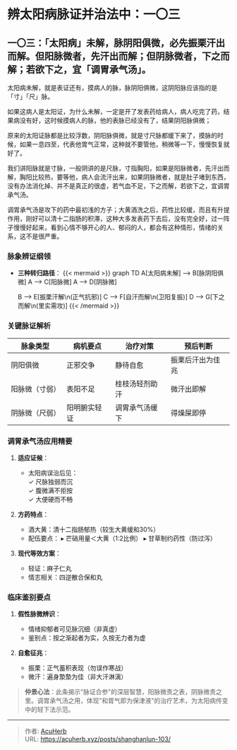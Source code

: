 # 辨太阳病脉证并治法中：一〇三


## 一〇三：「太阳病」未解，脉阴阳俱微，必先振栗汗出而解。但阳脉微者，先汗出而解；但阴脉微者，下之而解；若欲下之，宜「调胃承气汤」。

<!--more-->

太阳病未解，就是表证还有，摸病人的脉，脉阴阳俱微，这阴阳脉应该指的是「寸」「尺」脉。

如果这病人是太阳证，为什么未解，一定是开了发表药给病人，病人吃完了药，结果病没有好，这时候摸病人的脉，他的表脉已经没有了，结果阴阳脉俱微；

原来的太阳证脉都是比较浮数，阴阳脉俱微，就是寸尺脉都缓下来了，摸脉的时候，如果一息四至，代表他胃气正常，这种就不要管他，稍微等一下，慢慢恢复就好了。

我们讲阳脉就是寸脉，一般阴讲的是尺脉，寸指胸阳，如果是阳脉微者，先汗出而解，胸阳比较热，要等他，病人会流汗出来，如果阴脉微者，就是肚子堵到东西，没有办法消化掉、并不是真正的很虚，若气血不足，下之而解，若欲下之，宜调胃承气汤。

调胃承气汤是攻下的药中最初浅的方子；大黄酒洗之后，药性比较缓，而且有升提作用，刚好可以清十二指肠的积滞，这种大多发表药下去后，没有完全好，过一阵子慢慢好起来，看到心情不够开心的人、郁闷的人，都会有这种情形，情绪的关系，这不是很严重。

### 脉象辨证纲领
- **三种转归路径**：
{{< mermaid >}}
graph TD
    A[太阳病未解] --> B[脉阴阳俱微]
    A --> C[阳脉微]
    A --> D[阴脉微]

    B --> E[振栗汗解\n(正气抗邪)]
    C --> F[自汗而解\n(卫阳复振)]
    D --> G[下之而解\n(里实需攻)]
{{< /mermaid >}}

### 关键脉证解析
| 脉象类型       | 病机要点         | 治疗对策           | 预后判断           |
|----------------|------------------|--------------------|--------------------|
| 阴阳俱微       | 正邪交争         | 静待自愈           | 振栗后汗出为佳兆   |
| 阳脉微（寸弱） | 表阳不足         | 桂枝汤轻剂助汗     | 微汗出即解         |
| 阴脉微（尺弱） | 阳明腑实轻证     | 调胃承气汤缓下     | 得燥屎即停         |

### 调胃承气汤应用精要
1. **适应证候**：  
   - 太阳病误治后见：  
     ✓ 尺脉独弱而沉  
     ✓ 腹微满不拒按  
     ✓ 大便硬而不畅  

2. **方药特点**：
   - 酒大黄：清十二指肠郁热（较生大黄缓和30%）
   - 配伍要点：
     ▸ 芒硝用量＜大黄（1:2比例）
     ▸ 甘草制约药性（防过泻）

3. **现代等效方案**：
   - 轻证：麻子仁丸
   - 情志相关：四逆散合保和丸

### 临床鉴别要点
1. **假性脉微辨识**：
   - 情绪抑郁者可见脉沉细（非真虚）
   - 鉴别点：按之渐起者为实，久按无力者为虚

2. **自愈征兆**：
   - 振栗：正气蓄积表现（勿误作寒战）
   - 微汗：遍身漐漐为佳（非大汗淋漓）

> **仲景心法**：此条揭示"脉证合参"的深层智慧，阳脉微责之表，阴脉微责之里。调胃承气汤之用，体现"和胃气即为保津液"的治疗艺术，为太阳病传变中的轻下法示范。

---

> 作者: [AcuHerb](https://acuherb.xyz)  
> URL: https://acuherb.xyz/posts/shanghanlun-103/  

